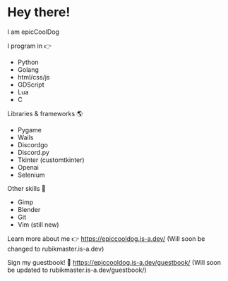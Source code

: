 # Hey there!

I am epicCoolDog

I program in 👉
 - Python
 - Golang
 - html/css/js
 - GDScript
 - Lua
 - C

Libraries & frameworks 🌎
 - Pygame
 - Wails
 - Discordgo
 - Discord.py
 - Tkinter (customtkinter)
 - Openai
 - Selenium

Other skills 👀
 - Gimp
 - Blender
 - Git
 - Vim (still new)

Learn more about me 👉 https://epiccooldog.is-a.dev/ (Will soon be changed to rubikmaster.is-a.dev)

Sign my guestbook! 📧 https://epiccooldog.is-a.dev/guestbook/ (Will soon be updated to rubikmaster.is-a.dev/guestbook/)
